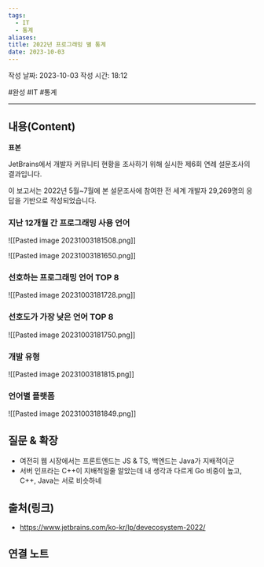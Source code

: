 ```yaml
---
tags:
  - IT
  - 통계
aliases: 
title: 2022년 프로그래밍 별 통계
date: 2023-10-03
---
```

작성 날짜: 2023-10-03
작성 시간: 18:12

#완성 #IT #통계

----
## 내용(Content)

**표본**

JetBrains에서 개발자 커뮤니티 현황을 조사하기 위해 실시한 제6회 연례 설문조사의 결과입니다.

이 보고서는 2022년 5월~7월에 본 설문조사에 참여한 전 세계 개발자 29,269명의 응답을 기반으로 작성되었습니다.
### 지난 12개월 간 프로그래밍 사용 언어

![[Pasted image 20231003181508.png]]

![[Pasted image 20231003181650.png]]

### 선호하는 프로그래밍 언어 TOP 8
![[Pasted image 20231003181728.png]]


### 선호도가 가장 낮은 언어 TOP 8
![[Pasted image 20231003181750.png]]

### 개발 유형
![[Pasted image 20231003181815.png]]

### 언어별 플랫폼
![[Pasted image 20231003181849.png]]

## 질문 & 확장

- 여전히 웹 시장에서는 프론트엔드는 JS & TS, 백엔드는 Java가 지배적이군
- 서버 인프라는 C++이 지배적일줄 알았는데 내 생각과 다르게 Go 비중이 높고, C++, Java는 서로 비슷하네
## 출처(링크)
-  https://www.jetbrains.com/ko-kr/lp/devecosystem-2022/

## 연결 노트










